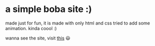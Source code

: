 # a simple boba site :)

made just for fun, it is made with only html and css tried to add some animation. kinda coool :)

wanna see the site, visit [this](https://uniquepersun.github.io/simple_site/) :smiley:
